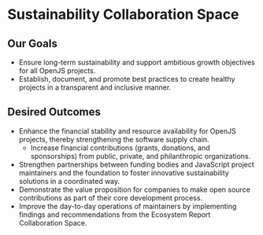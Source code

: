 # Sustainability Collaboration Space 

## Our Goals

* Ensure long-term sustainability and support ambitious growth objectives for all OpenJS projects.
* Establish, document, and promote best practices to create healthy projects in a transparent and inclusive manner.

## Desired Outcomes

* Enhance the financial stability and resource availability for OpenJS projects, thereby strengthening the software supply chain.
   * Increase financial contributions (grants, donations, and sponsorships) from public, private, and philanthropic organizations.
* Strengthen partnerships between funding bodies and JavaScript project maintainers and the foundation to foster innovative sustainability solutions in a coordinated way.
* Demonstrate the value proposition for companies to make open source contributions as part of their core development process.
* Improve the day-to-day operations of maintainers by implementing findings and recommendations from the Ecosystem Report Collaboration Space. 
